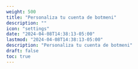 ```yaml
---
weight: 500
title: "Personaliza tu cuenta de botmeni"
description: ""
icon: "settings"
date: "2024-04-08T14:38:13-05:00"
lastmod: "2024-04-08T14:38:13-05:00"
description: "Personaliza tu cuenta de botmeni"
draft: false
toc: true
---
```

